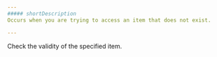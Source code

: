 ```yaml
---
##### shortDescription
Occurs when you are trying to access an item that does not exist.

---
```

Check the validity of the specified item.